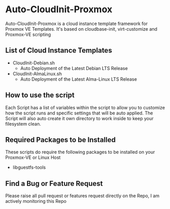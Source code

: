 # Auto-CloudInit-Proxmox

Auto-CloudInit-Proxmox is a cloud instance template framework for Proxmox VE Templates. It's based on cloudbase-init, virt-customize and Proxmox-VE scripting
## List of Cloud Instance Templates

- CloudInit-Debian.sh
  - Auto Deployment of the Latest Debian LTS Release
- CloudInit-AlmaLinux.sh
  - Auto Deployment of the Latest Alma-Linux LTS Release

## How to use the script

Each Script has a list of variables within the script to allow you to customize how the script runs and specific settings that will be auto applied. The Script will also auto create it own directory to work inside to keep your filesystem clean.

## Required Packages to be Installed

These scripts do require the following packages to be installed on your Proxmox-VE or Linux Host

- libguestfs-tools

## Find a Bug or Feature Request

Please raise all pull request or features request directly on the Repo, I am actively monitoring this Repo